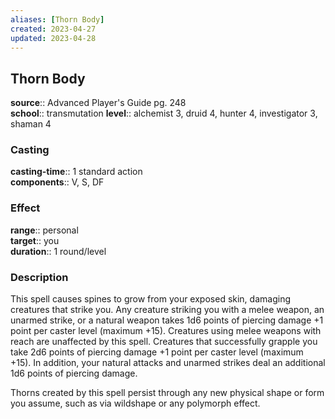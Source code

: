 ```yaml
---
aliases: [Thorn Body]
created: 2023-04-27
updated: 2023-04-28
---
```


## Thorn Body

**source**:: Advanced Player's Guide pg. 248  
**school**:: transmutation
**level**:: alchemist 3, druid 4, hunter 4, investigator 3, shaman 4

### Casting

**casting-time**:: 1 standard action  
**components**:: V, S, DF

### Effect

**range**:: personal  
**target**:: you  
**duration**:: 1 round/level

### Description

This spell causes spines to grow from your exposed skin, damaging creatures that strike you. Any creature striking you with a melee weapon, an unarmed strike, or a natural weapon takes 1d6 points of piercing damage +1 point per caster level (maximum +15). Creatures using melee weapons with reach are unaffected by this spell. Creatures that successfully grapple you take 2d6 points of piercing damage +1 point per caster level (maximum +15). In addition, your natural attacks and unarmed strikes deal an additional 1d6 points of piercing damage.  
  
Thorns created by this spell persist through any new physical shape or form you assume, such as via wildshape or any polymorph effect.
